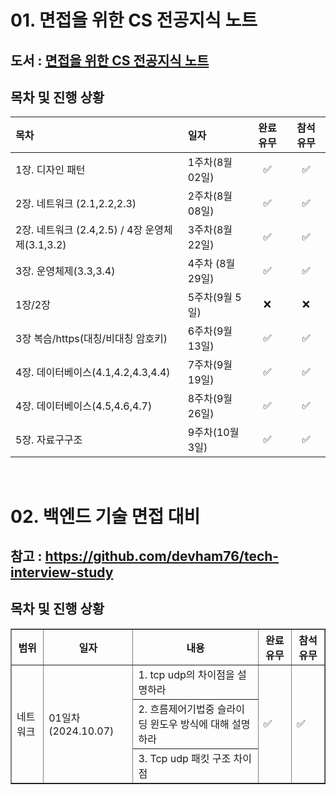 # 01. 면접을 위한 CS 전공지식 노트


## 도서 : [면접을 위한 CS 전공지식 노트](https://ridibooks.com/books/754034561)

## 목차 및 진행 상황

|목차|일자|완료 유무| 참석 유무|
|:---|:---|:---:|:---:|
|1장. 디자인 패턴|1주차(8월 02일)| :white_check_mark: |✅|
|2장. 네트워크 (2.1,2.2,2.3)|2주차(8월 08일)| :white_check_mark: |✅|
|2장. 네트워크 (2.4,2.5) / 4장 운영체제(3.1,3.2)|3주차(8월 22일)| :white_check_mark: |✅|
|3장. 운영체제(3.3,3.4) |4주차 (8월 29일)| :white_check_mark: |✅|
|1장/2장 |5주차(9월 5일)| ❌ |❌|
|3장 복습/https(대칭/비대칭 암호키) |6주차(9월 13일)|✅|✅|
|4장. 데이터베이스(4.1,4.2,4.3,4.4) |7주차(9월 19일)|✅|✅|
|4장. 데이터베이스(4.5,4.6,4.7) |8주차(9월 26일)|✅|✅|
|5장. 자료구구조 |9주차(10월 3일) |✅|✅|

<br>

# 02. 백엔드 기술 면접 대비


## 참고 : https://github.com/devham76/tech-interview-study

## 목차 및 진행 상황
<table border="1">
  <tr>
    <th>범위</th>
    <th>일자</th>
    <th>내용</th>
    <th>완료 유무</th>
    <th>참석 유무</th>
  </tr>
  <tr>
    <td rowspan="3">네트워크</td>
    <td rowspan="3">01일차(2024.10.07)</td> <!-- 일자는 하나로 병합 -->
    <td>1. tcp udp의 차이점을 설명하라</td>
    <td rowspan="3">✅</td> 
    <td rowspan="3">✅</td> 
  </tr>
  <tr>
    <td>2. 흐름제어기법중 슬라이딩 윈도우 방식에 대해 설명하라</td>
  </tr>
  <tr>
    <td>3. Tcp udp 패킷 구조 차이점</td>
  </tr>
</table>


